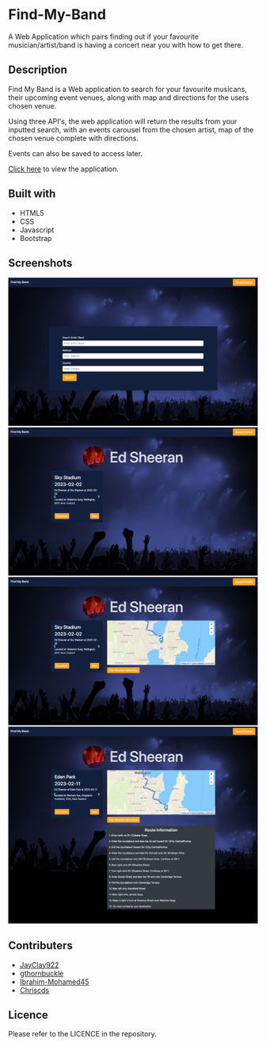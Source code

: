 # Find-My-Band
A Web Application which pairs finding out if your favourite musician/artist/band is having a concert near you with how to get there.

## Description
Find My Band is a Web application to search for your favourite musicans, their upcoming event venues, along with map and directions for the users chosen venue.

Using three API's, the web application will return the results from your inputted search, with an events carousel from the chosen artist, map of the chosen venue complete with directions. 

Events can also be saved to access later. 

[Click here](https://jayclay922.github.io/Find-My-Band/index.html) to view the application.

## Built with
* HTML5
* CSS 
* Javascript
* Bootstrap

## Screenshots
![Find My Band Screenshot 1](assets/images/find-my-band.png)
![Find My Band Screenshot 2](assets/images/find-my-band-search.png)
![Find My Band Screenshot 3](assets/images/find-my-band-result.png)
![Find My Band Screenshot 3](assets/images/find-my-band-directions.png)

## Contributers
* [JayClay922](https://github.com/JayClay922)
* [gthornbuckle](https://github.com/gthornbuckle)
* [Ibrahim-Mohamed45](https://github.com/Ibrahim-Mohamed45)
* [Chriscds](https://github.com/Chriscds)

## Licence
Please refer to the LICENCE in the repository.